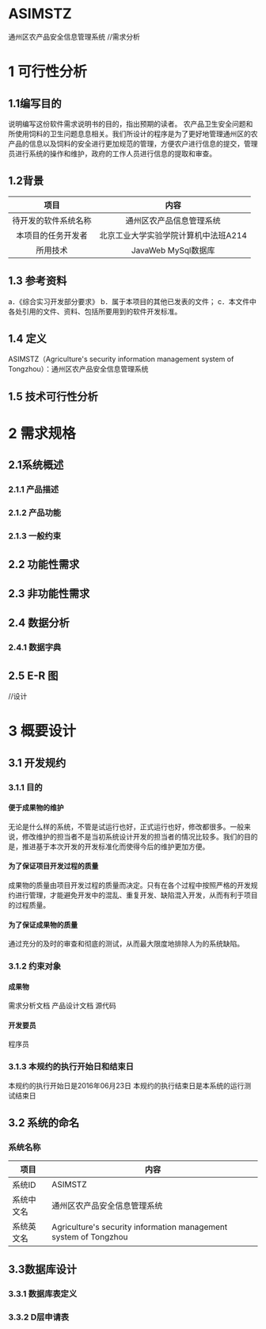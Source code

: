 # ASIMSTZ
通州区农产品安全信息管理系统
//需求分析
# 1 可行性分析
## 1.1编写目的
说明编写这份软件需求说明书的目的，指出预期的读者。 农产品卫生安全问题和所使用饲料的卫生问题息息相关。我们所设计的程序是为了更好地管理通州区的农产品的信息以及饲料的安全进行更加规范的管理，方便农户进行信息的提交，管理员进行系统的操作和维护，政府的工作人员进行信息的提取和审查。
## 1.2背景
|项目|内容|
|:--:|:--:|
|待开发的软件系统名称|通州区农产品信息管理系统|
|本项目的任务开发者|北京工业大学实验学院计算机中法班A214|
|所用技术|JavaWeb MySql数据库|
## 1.3 参考资料
a．《综合实习开发部分要求》 b．属于本项目的其他已发表的文件； c．本文件中各处引用的文件、资料、包括所要用到的软件开发标准。
## 1.4 定义
ASIMSTZ（Agriculture's security information management system of Tongzhou）：通州区农产品安全信息管理系统
## 1.5 技术可行性分析
# 2 需求规格
## 2.1系统概述
### 2.1.1 产品描述
### 2.1.2 产品功能
### 2.1.3 一般约束
## 2.2 功能性需求
## 2.3 非功能性需求
## 2.4 数据分析
### 2.4.1 数据字典
## 2.5 E-R 图
//设计
# 3 概要设计
## 3.1 开发规约
### 3.1.1 目的
#### 便于成果物的维护
无论是什么样的系统，不管是试运行也好，正式运行也好，修改都很多。一般来说，修改维护的担当者不是当初系统设计开发的担当者的情况比较多。我们的目的是，推进基于本次开发的开发标准化而使得今后的维护更加方便。
#### 为了保证项目开发过程的质量
成果物的质量由项目开发过程的质量而决定。只有在各个过程中按照严格的开发规约进行管理，才能避免开发中的混乱、重复开发、缺陷混入开发，从而有利于项目的过程质量。
#### 为了保证成果物的质量
通过充分的及时的审查和彻底的测试，从而最大限度地排除人为的系统缺陷。
### 3.1.2 约束对象
#### 成果物
需求分析文档 产品设计文档 源代码
#### 开发要员
程序员
### 3.1.3 本规约的执行开始日和结束日
本规约的执行开始日是2016年06月23日
本规约的执行结束日是本系统的运行测试结束日
## 3.2 系统的命名
### 系统名称
项目|内容
----|----
系统ID|ASIMSTZ
系统中文名|通州区农产品安全信息管理系统
系统英文名|Agriculture's security information management system of Tongzhou

## 3.3数据库设计 
### 3.3.1 数据库表定义
### 3.3.2 D层申请表
